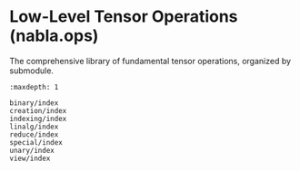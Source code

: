 # Low-Level Tensor Operations (nabla.ops)

The comprehensive library of fundamental tensor operations, organized by submodule.

```{toctree}
:maxdepth: 1

binary/index
creation/index
indexing/index
linalg/index
reduce/index
special/index
unary/index
view/index
```
